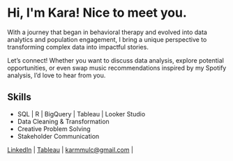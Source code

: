 # Hi, I'm Kara! Nice to meet you.

With a journey that began in behavioral therapy and evolved into data analytics and population engagement, I bring a unique perspective to transforming complex data into impactful stories.

Let’s connect! Whether you want to discuss data analysis, explore potential opportunities, or even swap music recommendations inspired by my Spotify analysis, I’d love to hear from you.

## Skills
- SQL | R  | BigQuery | Tableau | Looker Studio
- Data Cleaning & Transformation
- Creative Problem Solving
- Stakeholder Communication

[LinkedIn](https://www.linkedin.com/in/kara-mulcahy/) | [Tableau](https://public.tableau.com/app/profile/karam/vizzes)  | karmmulc@gmail.com |


